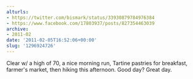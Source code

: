 ```yaml
---
alturls:
- https://twitter.com/bismark/status/33930879784976384
- https://www.facebook.com/17803937/posts/827354463039
archive:
- 2011-02
date: '2011-02-05T16:52:06+00:00'
slug: '1296924726'
---
```


Clear w/ a high of 70, a nice morning run, Tartine pastries for breakfast, farmer's market, then hiking this afternoon. Good day? Great day.

